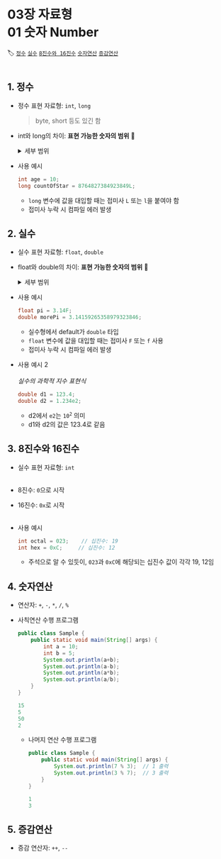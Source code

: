 # 03장 자료형<br>01 숫자 Number

🏷️ [```정수```](#1--정수) [```실수```](#2--실수) [```8진수와 16진수```](#3--8진수와-16진수) [```숫자연산```](#4--숫자연산) [```증감연산```](#5--증감연산)<br><br>
## 1. 정수
* 정수 표현 자료형: ```int```, ```long```<br>
  > byte, short 등도 있긴 함
* int와 long의 차이: **표현 가능한 숫자의 범위** 🫧
  <details>
  <summary>세부 범위</summary>
  <div markdown="1">
    
  |자료형|표현범위|
  |:---:|:---:|
  |int|-2147483648 ~ 2147483647|
  |long|-9223372036854775808 ~ 9223372036854775807|
  
  </details>
* 사용 예시
  <br>
  ```java
  int age = 10;
  long countOfStar = 8764827384923849L;
  ```
    * ```long``` 변수에 값을 대입할 때는 접미사 ```L``` 또는 ```l```을 붙여야 함<br>
    * 접미사 누락 시 컴파일 에러 발생

## 2. 실수
* 실수 표현 자료형: ```float```, ```double```
* float와 double의 차이: **표현 가능한 숫자의 범위** 🫧
  <details>
  <summary>세부 범위</summary>
  <div markdown="1">
    
  |자료형|표현범위|
  |:---:|:---:|
  |float|-3.4 x 10<sup>38</sup> ~ 3.4 x 10<sup>38</sup>|
  |double|-1.7 x 10<sup>308</sup> ~ 1.7 x 10<sup>308</sup>|
  
  </details>
* 사용 예시
  <br>
  ```java
  float pi = 3.14F;
  double morePi = 3.14159265358979323846;
  ```
    * 실수형에서 default가 ```double``` 타입
    * ```float``` 변수에 값을 대입할 때는 접미사 ```F``` 또는 ```f``` 사용
    * 접미사 누락 시 컴파일 에러 발생
* 사용 예시 2<br><br>
  *실수의 과학적 지수 표현식*
  ```java
  double d1 = 123.4;
  double d2 = 1.234e2;
  ```
    * d2에서 ```e2```는 <code>10<sup>2</sup></code> 의미
    * d1와 d2의 값은 123.4로 같음

## 3. 8진수와 16진수
* 실수 표현 자료형: ```int```<br><br>

* 8진수: ```0```으로 시작
* 16진수: ```0x```로 시작<br><br>

* 사용 예시
  <br>
  ```java
  int octal = 023;    // 십진수: 19
  int hex = 0xC;     // 십진수: 12
  ```
    * 주석으로 알 수 있듯이, ```023```과 ```0xC```에 해당되는 십진수 값이 각각 19, 12임

## 4. 숫자연산
* 연산자: ```+```, ```-```, ```*```, ```/```, ```%```
* 사칙연산 수행 프로그램
  <br>
  
  ```java
  public class Sample {
      public static void main(String[] args) {
          int a = 10;
          int b = 5;
          System.out.println(a+b);
          System.out.println(a-b);
          System.out.println(a*b);
          System.out.println(a/b);
      }
  }
  ```
  ```java
  15
  5
  50
  2
  ```
  * 나머지 연산 수행 프로그램
    <br>

    ```java
    public class Sample {
        public static void main(String[] args) {
            System.out.println(7 % 3);  // 1 출력
            System.out.println(3 % 7);  // 3 출력
        }
    }
    ```
    ```java
    1
    3
    ```

## 5. 증감연산
* 증감 연산자: ```++```, ```--```
